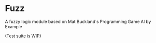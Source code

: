 # Fuzz 
A fuzzy logic module based on Mat Buckland's Programming Game AI by Example

(Test suite is WIP)
